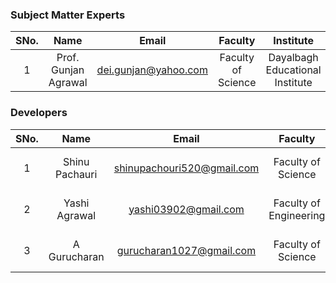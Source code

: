 
### Subject Matter Experts
| SNo. | Name | Email | Faculty | Institute  |
| :---: | :---: | :---: | :---: | :---: |
| 1 | Prof. Gunjan Agrawal | dei.gunjan@yahoo.com | Faculty of Science | Dayalbagh Educational Institute |

### Developers
| SNo. | Name | Email | Faculty | Institute |
| :---: | :---: | :---: | :---: | :---: |
| 1 | Shinu Pachauri | shinupachouri520@gmail.com | Faculty of Science | Dayalbagh Educational Institute |
| 2 | Yashi Agrawal | yashi03902@gmail.com | Faculty of Engineering | Dayalbagh Educational Institute |
| 3 | A Gurucharan| gurucharan1027@gmail.com | Faculty of Science | Dayalbagh Educational Institute | 
